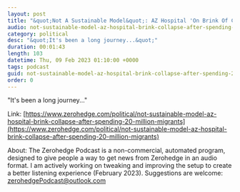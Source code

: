 ```yaml
---
layout: post
title: "&quot;Not A Sustainable Model&quot;: AZ Hospital 'On Brink Of Collapse' After Spending $20 Million On Migrants"
audio: not-sustainable-model-az-hospital-brink-collapse-after-spending-20-million-migrants-0
category: political
desc: "&quot;It's been a long journey...&quot;"
duration: 00:01:43
length: 103
datetime: Thu, 09 Feb 2023 01:10:00 +0000
tags: podcast
guid: not-sustainable-model-az-hospital-brink-collapse-after-spending-20-million-migrants-0
order: 0
---
```

&quot;It's been a long journey...&quot;

Link: [https://www.zerohedge.com/political/not-sustainable-model-az-hospital-brink-collapse-after-spending-20-million-migrants](https://www.zerohedge.com/political/not-sustainable-model-az-hospital-brink-collapse-after-spending-20-million-migrants)

About: The Zerohedge Podcast is a non-commercial, automated program, designed to give people a way to get news from Zerohedge in an audio format.  I am actively working on tweaking and improving the setup to create a better listening experience (February 2023).  Suggestions are welcome: [zerohedgePodcast@outlook.com](mailto:zerohedgePodcast@outlook.com)